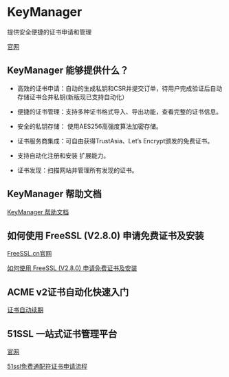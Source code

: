 # KeyManager


提供安全便捷的证书申请和管理


[官网](https://keymanager.org/)





## KeyManager 能够提供什么？

- 高效的证书申请：自动的生成私钥和CSR并提交订单，待用户完成验证后自动存储证书合并私钥(新版现已支持自动化）

- 便捷的证书管理：支持多种证书格式导入、导出功能，查看完整的证书信息。

- 安全的私钥存储： 使用AES256高强度算法加密存储。

- 证书服务商集成：可自由获得TrustAsia、Let’s Encrypt颁发的免费证书。

- 支持自动化注册和安装 扩展能力。

- 证书发现：扫描网站并管理所有发现的证书。




## KeyManager 帮助文档

[KeyManager 帮助文档](https://docs.certcloud.cn/docs/)




## 如何使用 FreeSSL (V2.8.0) 申请免费证书及安装

[FreeSSL.cn官网](https://freessl.cn/)


[如何使用 FreeSSL (V2.8.0) 申请免费证书及安装](https://blog.freessl.cn/freessl-apply-cert-and-install-for-v2-8-0)




## ACME v2证书自动化快速入门


[证书自动续期](https://blog.freessl.cn/acme-quick-start/)




## 51SSL 一站式证书管理平台

[官网](https://www.51ssl.com/orders)

[51ssl免费通配符证书申请流程](https://blog.freessl.cn/mian-fei-tong-pei-fu-zheng-shu-shen-qing-liu-cheng/)